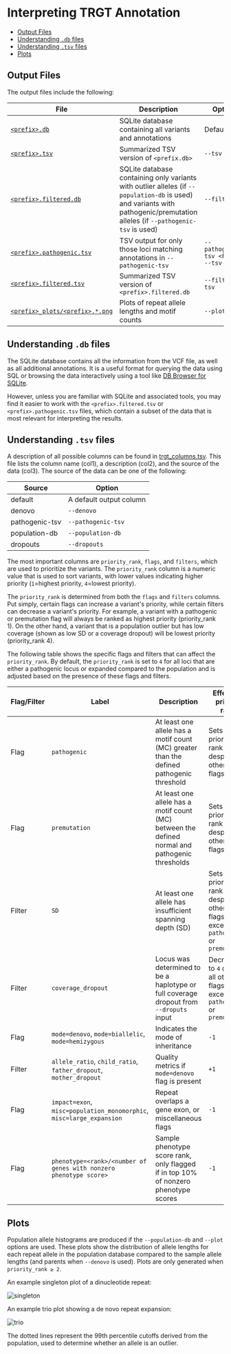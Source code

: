 
# Interpreting TRGT Annotation <!-- omit in toc -->

- [Output Files](#output-files)
- [Understanding `.db` files](#understanding-db-files)
- [Understanding `.tsv` files](#understanding-tsv-files)
- [Plots](#plots)

## Output Files

The output files include the following:

| File | Description | Option |
| --- | --- | --- |
| [`<prefix>.db`](#understanding-db-files) | SQLite database containing all variants and annotations | Default |
| [`<prefix>.tsv`](#understanding-tsv-files) | Summarized TSV version of `<prefix.db>` | `--tsv` |
| [`<prefix>.filtered.db`](#understanding-db-files) | SQLite database containing only variants with outlier alleles (if `--population-db` is used) and variants with pathogenic/premutation alleles (if `--pathogenic-tsv` is used) | `--filter` |
| [`<prefix>.pathogenic.tsv`](#understanding-tsv-files) | TSV output for only those loci matching annotations in `--pathogenic-tsv` | `--pathogenic-tsv <FILE> --tsv` |
| [`<prefix>.filtered.tsv`](#understanding-tsv-files) | Summarized TSV version of `<prefix>.filtered.db` | `--filter --tsv` |
| [`<prefix>_plots/<prefix>.*.png`](#plots) | Plots of repeat allele lengths and motif counts | `--plot` |

## Understanding `.db` files

The SQLite database contains all the information from the VCF file, as well as all additional annotations. It is a useful format for querying the data using SQL or browsing the data interactively using a tool like [DB Browser for SQLite](https://sqlitebrowser.org/).

However, unless you are familiar with SQLite and associated tools, you may find it easier to work with the `<prefix>.filtered.tsv` or `<prefix>.pathogenic.tsv` files, which contain a subset of the data that is most relevant for interpreting the results.

## Understanding `.tsv` files

A description of all possible columns can be found in [trgt_columns.tsv](../src/humanatee/data/trgt_columns.tsv). This file lists the column name (col1), a description (col2), and the source of the data (col3). The source of the data can be one of the following:

| Source | Option |
| --- | --- |
| default | A default output column |
| denovo | `--denovo` |
| pathogenic-tsv | `--pathogenic-tsv` |
| population-db | `--population-db` |
| dropouts | `--dropouts` |

The most important columns are `priority_rank`, `flags`, and `filters`, which are used to prioritize the variants. The `priority_rank` column is a numeric value that is used to sort variants, with lower values indicating higher priority (`1`=highest priority, `4`=lowest priority).

The `priority_rank` is determined from both the `flags` and `filters` columns. Put simply, certain flags can increase a variant's priority, while certain filters can decrease a variant's priority. For example, a variant with a pathogenic or premutation flag will always be ranked as highest priority (priority_rank 1). On the other hand, a variant that is a population outlier but has low coverage (shown as low SD or a coverage dropout) will be lowest priority (priority_rank 4).

The following table shows the specific flags and filters that can affect the `priority_rank`. By default, the `priority_rank` is set to `4` for all loci that are either a pathogenic locus or expanded compared to the population and is adjusted based on the presence of these flags and filters.

| Flag/Filter | Label | Description | Effect on priority rank |
| --- | --- | --- | --- |
| Flag | `pathogenic` | At least one allele has a motif count (MC) greater than the defined pathogenic threshold | Sets priority rank to `1` despite all other flags/filters |
| Flag | `premutation` | At least one allele has a motif count (MC) between the defined normal and pathogenic thresholds | Sets priority rank to `1` despite all other flags/filters |
| Filter | `SD` | At least one allele has insufficient spanning depth (SD) | Sets priority rank to `4` despite all other flags/filters except `pathogenic` or `premutation` |
| Filter | `coverage_dropout`|Locus was determined to be a haplotype or full coverage dropout from `--droputs` input | Decreases to `4` despite all other flags/filters except `pathogenic` or `premutation` |
| Flag | `mode=denovo`, `mode=biallelic`, `mode=hemizygous` | Indicates the mode of inheritance | `-1` |
| Filter | `allele_ratio`, `child_ratio`, `father_dropout`, `mother_dropout` | Quality metrics if `mode=denovo` flag is present | `+1` |
| Flag | `impact=exon`, `misc=population_monomorphic`, `misc=large_expansion` | Repeat overlaps a gene exon, or miscellaneous flags  | `-1` |
| Flag | `phenotype=<rank>/<number of genes with nonzero phenotype score>` | Sample phenotype score rank, only flagged if in top 10% of nonzero phenotype scores | `-1` |

## Plots

Population allele histograms are produced if the `--population-db` and `--plot` options are used. These plots show the distribution of allele lengths for each repeat allele in the population database compared to the sample allele lengths (and parents when `--denovo` is used). Plots are only generated when `priority_rank ≥ 2`.

An example singleton plot of a dinucleotide repeat:

![singleton](images/singleton.allele_length_hist.chr4_54293877_54293972_TG.png)

An example trio plot showing a de novo repeat expansion:

![trio](images/trio.allele_length_hist.chr14_103591870_103593114_AAGATTATCTGGCCTGGCG.png)

The dotted lines represent the 99th percentile cutoffs derived from the population, used to determine whether an allele is an outlier.

